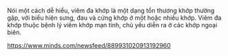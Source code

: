 Nói một cách dễ hiểu, viêm đa khớp là một dạng tổn thương khớp thường gặp, với biểu hiện sưng, đau và cứng khớp ở một hoặc nhiều khớp. Viêm đa khớp thuộc bệnh lý viêm khớp mạn tính, chủ yếu diễn ra ở các khớp ngoại biên. 




https://www.minds.com/newsfeed/889931020913192960

